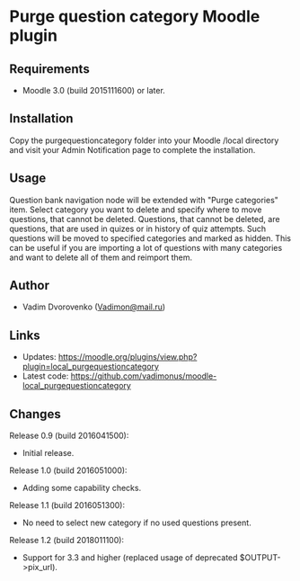 Purge question category Moodle plugin
=====================================

Requirements
------------
- Moodle 3.0 (build 2015111600) or later.

Installation
------------
Copy the purgequestioncategory folder into your Moodle /local directory and visit your Admin Notification page to complete the installation.

Usage
-----
Question bank navigation node will be extended with "Purge categories" item. Select category you want to delete and specify where to 
move questions, that cannot be deleted. Questions, that cannot be deleted, are questions, that are used in quizes or in history of quiz
attempts. Such questions will be moved to specified categories and marked as hidden. This can be useful if you are importing a lot of 
questions with many categories and want to delete all of them and reimport them.

Author
------
- Vadim Dvorovenko (Vadimon@mail.ru)

Links
-----
- Updates: https://moodle.org/plugins/view.php?plugin=local_purgequestioncategory
- Latest code: https://github.com/vadimonus/moodle-local_purgequestioncategory

Changes
-------
Release 0.9 (build 2016041500):
- Initial release.

Release 1.0 (build 2016051000):
- Adding some capability checks.

Release 1.1 (build 2016051300):
- No need to select new category if no used questions present.

Release 1.2 (build 2018011100):
- Support for 3.3 and higher (replaced usage of deprecated $OUTPUT->pix_url).
